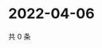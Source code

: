 # 2022-04-06

共 0 条

<!-- BEGIN WEIBO -->
<!-- 最后更新时间 Wed Apr 06 2022 16:23:32 GMT+0800 (China Standard Time) -->

<!-- END WEIBO -->
